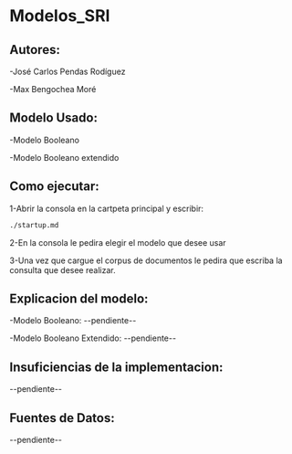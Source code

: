 # Modelos_SRI

## Autores:
-José Carlos Pendas Rodíguez

-Max Bengochea Moré

## Modelo Usado:
-Modelo Booleano

-Modelo Booleano extendido
## Como ejecutar:
1-Abrir la consola en la cartpeta principal y escribir:
```bash
./startup.md
```
2-En la consola le pedira elegir el modelo que desee usar

3-Una vez que cargue el corpus de documentos le pedira que escriba la consulta que desee realizar.

## Explicacion del modelo:
-Modelo Booleano: --pendiente--

-Modelo Booleano Extendido: --pendiente--
## Insuficiencias de la implementacion:
--pendiente--
## Fuentes de Datos:
--pendiente--
